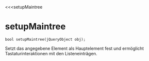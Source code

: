 ﻿<<<setupMaintree

# setupMaintree

```fnpreview
bool setupMaintree(jQueryObject obj);
```
Setzt das angegebene Element als Hauptelement fest und ermöglicht Tastaturinteraktionen mit den Listeneinträgen.